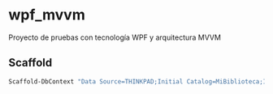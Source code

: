 # wpf_mvvm
Proyecto de pruebas con tecnología WPF y arquitectura MVVM

## Scaffold

```bash
Scaffold-DbContext "Data Source=THINKPAD;Initial Catalog=MiBiblioteca;Integrated Security=True;Trust Server Certificate=True" -Provider Microsoft.EntityFrameworkCore.SqlServer -OutputDir Models -NoPluralize -force -project WebApiBiblioteca
```
